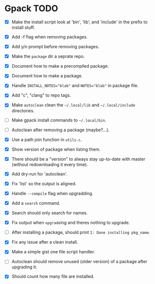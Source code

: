 # Gpack TODO

 - [x] Make the install script look at 'bin', 'lib', and 'include' in the prefix to install stuff.
 - [x] Add -f flag when removing packages.
 - [x] Add y/n prompt before removing packages.
 - [x] Make the `package` dir a seprate repo.
 - [x] Document how to make a precompiled package.
 - [x] Document how to make a package.
 - [x] Handle `INSTALL_NOTES="blab"` and `NOTES="blab"` in package file.
 - [x] Add "c", "clang" to repo tags.
 - [x] Make `autoclean` clean the `~/.local/lib` and `~/.local/include` directories.
 - [ ] Make gpack install commands to `~/.local/bin`.
 - [ ] Autoclean after removing a package (maybe?...).
 - [x] Use a path join function in `utils.c`.
 - [x] Show version of package when listing them.
 - [x] There should be a "version" to always stay up-to-date with master (without redownloading it every time).
 - [x] Add dry-run for 'autoclean'.
 - [x] Fix 'list' so the output is aligned.
 - [x] Handle `--compile` flag when upgradding.
 - [x] Add a `search` command.
 - [x] Search should only search for names.
 - [x] Fix output when `upgrade`ing and theres nothing to upgrade.
 - [ ] After installing a package, should print `I: Done installing pkg_name`.
 - [x] Fix any issue after a clean install.
 - [x] Make a simple gist one file script handler.
 - [ ] Autoclean should remove unused (older version) of a package after upgrading it.
 - [x] Should count how many file are installed.

